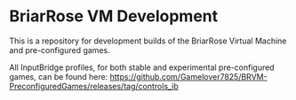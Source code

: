 # BriarRose VM Development

This is a repository for development builds of the BriarRose Virtual Machine and pre-configured games.

All InputBridge profiles, for both stable and experimental pre-configured games, can be found here: https://github.com/Gamelover7825/BRVM-PreconfiguredGames/releases/tag/controls_ib
